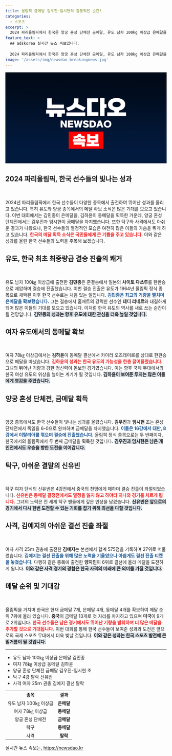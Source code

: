 ```yaml
---
title: 올림픽 금메달 김우진·임시현의 감동적인 순간!
categories:
  - 스포츠
excerpt: >
  2024 파리올림픽에서 한국은 양궁 혼성 단체전 금메달, 유도 남자 100kg 이상급 은메달을 기록하며 강세를 보였다. 탁구 신유빈은 아쉬운 4강 탈락, 사격 김예지는 결선 진출에 실패했다.
feature_text: >
  ## adskorea 실시간 뉴스 속보입니다.

  2024 파리올림픽에서 한국은 양궁 혼성 단체전 금메달, 유도 남자 100kg 이상급 은메달을 기록하며 강세를 보였다. 탁구 신유빈은 아쉬운 4강 탈락, 사격 김예지는 결선 진출에 실패했다.
image: '/assets/img/newsdao_breakingnews.jpg'
---
```


<p><img src="/assets/img/newsdao_breakingnews.jpg" alt="adskorea 속보" /></p>

<h2 data-ke-size="size26">2024 파리올림픽, 한국 선수들의 빛나는 성과</h2>

<p data-ke-size="size16">&nbsp;</p>

<p data-ke-size="size16">2024년 파리올림픽에서 한국 선수들이 다양한 종목에서 출전하여 뛰어난 성과를 올리고 있습니다. 특히 유도와 양궁 종목에서의 메달 확보 소식은 많은 기대를 모으고 있습니다. 이번 대회에서는 김민종이 은메달을, 김하윤이 동메달을 획득한 가운데, 양궁 혼성 단체전에서는 김우진과 임시현이 금메달을 차지했습니다. 또한 탁구와 사격에서도 아쉬운 결과가 나왔으나, 한국 선수들의 열정적인 모습은 여전히 많은 이들의 가슴을 뛰게 하고 있습니다. <b><span style="color: #ee2323;">한국의 메달 획득 소식은 국민들에게 큰 기쁨을 주고 있습니다.</span></b> 이와 같은 성과를 올린 한국 선수들의 노력을 주목해 보겠습니다.</p>

<h2 data-ke-size="size26">유도, 한국 최초 최중량급 결승 진출의 쾌거</h2>

<p data-ke-size="size16">&nbsp;</p>

<p data-ke-size="size16">유도 남자 100㎏ 이상급에 출전한 <b>김민종</b>은 준결승에서 일본의 <b>사이토 다쓰루</b>를 한판승으로 제압하며 결승에 진출했습니다. 이번 결승 진출은 유도가 1964년 올림픽 정식 종목으로 채택된 이후 한국 선수로는 처음 있는 일입니다. <b><span style="color: #1a5490;">김민종은 최고의 기량을 펼치며 은메달을 확보했습니다.</span></b> 그는 결승에서 홈매트의 강력한 선수인 <b>테디 리네르</b>와 대결하게 되어 많은 이들의 기대를 모으고 있습니다. 이처럼 한국 유도의 역사를 새로 쓰는 순간이 될 전망입니다. <b><span style="background-color: #21538527;">김민종의 성과는 향후 유도에 대한 관심을 더욱 높일 것입니다.</span></b></p>

<h2 data-ke-size="size26">여자 유도에서의 동메달 확보</h2>

<p data-ke-size="size16">&nbsp;</p>

<p data-ke-size="size16">여자 78㎏ 이상급에서는 <b>김하윤</b>이 동메달 결선에서 카이라 오즈데미르를 상대로 한판승으로 메달을 따냈습니다. <b><span style="color: #ee2323;">김하윤의 성과는 한국 유도의 가능성을 한층 끌어올렸습니다.</span></b> 그녀의 뛰어난 기량과 강한 정신력이 돋보인 경기였습니다. 이는 향후 국제 무대에서의 한국 여성 유도의 위상을 높이는 계기가 될 것입니다. <b><span style="background-color: #21538527;">김하윤이 보여준 투지는 많은 이들에게 영감을 주었습니다.</span></b></p>

<h2 data-ke-size="size26">양궁 혼성 단체전, 금메달 획득</h2>

<p data-ke-size="size16">&nbsp;</p>

<p data-ke-size="size16">양궁 종목에서도 한국 선수들이 빛나는 성과를 올렸습니다. <b>김우진</b>과 <b>임시현</b> 조는 혼성 단체전에서 독일을 6-0으로 완파하며 금메달을 차지했습니다. <b><span style="color: #1a5490;">이들은 16강에서 대만, 8강에서 이탈리아를 꺾으며 결승에 진출했습니다.</span></b> 올림픽 정식 종목으로는 두 번째이자, 한국에서의 올림픽에서 두 번째 금메달을 획득한 것입니다. <b><span style="background-color: #21538527;">김우진과 임시현은 남은 개인전에서도 우승을 향한 도전을 이어갑니다.</span></b></p>

<h2 data-ke-size="size26">탁구, 아쉬운 결말의 신유빈</h2>

<p data-ke-size="size16">&nbsp;</p>

<p data-ke-size="size16">탁구 여자 단식의 신유빈은 4강전에서 중국의 천멍에게 패하며 결승 진출이 좌절되었습니다. <b><span style="color: #ee2323;">신유빈은 동메달 결정전에서도 열정을 잃지 않고 하야타 히나와 경기를 치르게 됩니다.</span></b> 그녀의 노력은 전 세계 탁구 팬들에게 깊은 인상을 남겼습니다. <b><span style="background-color: #21538527;">신유빈은 앞으로의 경기에서 다시 한번 도전할 수 있는 기회를 잡기 위해 최선을 다할 것입니다.</span></b></p>

<h2 data-ke-size="size26">사격, 김예지의 아쉬운 결선 진출 좌절</h2>

<p data-ke-size="size16">&nbsp;</p>

<p data-ke-size="size16">여자 사격 25ｍ 권총에 출전한 <b>김예지</b>는 본선에서 합계 575점을 기록하며 27위로 머물렀습니다. <b><span style="color: #1a5490;">김예지는 결선 진출을 위해 많은 노력을 기울였으나 아쉽게도 결선 진출 티켓을 놓쳤습니다.</span></b> 다행히 같은 종목에 출전한 <b>양지인</b>이 6위로 결선에 올라 메달을 도전하게 됩니다. <b><span style="background-color: #21538527;">이와 같은 사격 경기의 경험은 한국 사격의 미래에 큰 의미를 가질 것입니다.</span></b></p>

<h2 data-ke-size="size26">메달 순위 및 기대감</h2>

<p data-ke-size="size16">&nbsp;</p>

<p data-ke-size="size16">올림픽을 거치며 한국은 현재 금메달 7개, 은메달 4개, 동메달 4개를 확보하여 메달 순위 7위에 올라 있습니다. <b>중국</b>이 금메달 13개로 첫 자리를 차지하고 있으며 <b>미국</b>이 9개로 2위입니다. <b><span style="color: #ee2323;">한국 선수들은 남은 경기에서도 뛰어난 기량을 발휘하며 더 많은 메달을 추가할 것으로 기대됩니다.</span></b> 이번 대회를 통해 한국 선수들이 보여준 성과와 도전은 앞으로의 국제 스포츠 무대에서 더욱 빛날 것입니다. <b><span style="background-color: #21538527;">이와 같은 성과는 한국 스포츠 발전에 큰 밑거름이 될 것입니다.</span></b></p>

<hr/>

<ul>
  <li>유도 남자 100㎏ 이상급 은메달 김민종</li>
  <li>여자 78㎏ 이상급 동메달 김하윤</li>
  <li>양궁 혼성 단체전 금메달 김우진-임시현 조</li>
  <li>탁구 4강 탈락 신유빈</li>
  <li>사격 여자 25ｍ 권총 김예지 결선 탈락</li>
</ul>

<table style="width: 100%;">
  <tr>
    <td style="text-align: center; height: 17px;"><b>종목</b></td>
    <td style="text-align: center; height: 17px;"><b>결과</b></td>
  </tr>
  <tr>
    <td style="text-align: center; height: 17px;">유도 남자 100㎏ 이상급</td>
    <td style="text-align: center; height: 17px;"><b>은메달</b></td>
  </tr>
  <tr>
    <td style="text-align: center; height: 17px;">여자 78㎏ 이상급</td>
    <td style="text-align: center; height: 17px;"><b>동메달</b></td>
  </tr>
  <tr>
    <td style="text-align: center; height: 17px;">양궁 혼성 단체전</td>
    <td style="text-align: center; height: 17px;"><b>금메달</b></td>
  </tr>
  <tr>
    <td style="text-align: center; height: 17px;">탁구</td>
    <td style="text-align: center; height: 17px;"><b>동메달</b></td>
  </tr>
  <tr>
    <td style="text-align: center; height: 17px;">사격</td>
    <td style="text-align: center; height: 17px;"><b>탈락</b></td>
  </tr>
</table>
실시간 뉴스 속보는, <a href="https://newsdao.kr" rel="dofollow">https://newsdao.kr</a>


